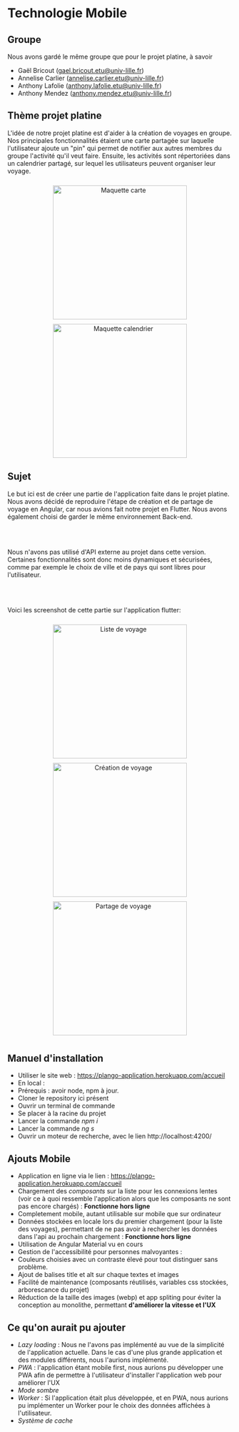 Technologie Mobile
===

Groupe
---

Nous avons gardé le même groupe que pour le projet platine, à savoir
* Gaël Bricout (gael.bricout.etu@univ-lille.fr)
* Annelise Carlier (annelise.carlier.etu@univ-lille.fr)
* Anthony Lafolie (anthony.lafolie.etu@univ-lille.fr)
* Anthony Mendez (anthony.mendez.etu@univ-lille.fr)

Thème projet platine
---
L'idée de notre projet platine est d'aider à la création de voyages en groupe. Nos principales fonctionnalités étaient une carte partagée sur laquelle l'utilisateur ajoute un "pin" qui permet de notifier aux autres membres du groupe l'activité qu'il veut faire.
Ensuite, les activités sont répertoriées dans un calendrier partagé, sur lequel les utilisateurs peuvent organiser leur voyage.
<div align=center>
  <img align=top src="src/assets/img/screen2.jpg" alt="Maquette carte" style="width:300px;margin:10px;"/>
  <img align=top src="src/assets/img/screen1.jpg" alt="Maquette calendrier" style="width:300px;margin:10px:"/>
</div>

Sujet
---

Le but ici est de créer une partie de l'application faite dans le projet platine. <br>
Nous avons décidé de reproduire l'étape de création et de partage de voyage en Angular, car nous avions fait notre projet en Flutter. Nous avons également choisi de garder le même environnement Back-end.

<br><br>

Nous n'avons pas utilisé d'API externe au projet dans cette version. Certaines fonctionnalités sont donc moins dynamiques et sécurisées, comme par exemple le choix de ville et de pays qui sont libres pour l'utilisateur.

<br><br>

Voici les screenshot de cette partie sur l'application flutter:
<div align=center>
  <img align=top src="src/assets/img/screen_list.jpg" alt="Liste de voyage" style="width:300px;margin:10px;"/>
  <img align=top src="src/assets/img/screen_create.jpg" alt="Création de voyage" style="width:300px;margin:10px:"/>
  <img align=top src="src/assets/img/screen_share.jpg" alt="Partage de voyage" style="width:300px;margin:10px;"/>
</div>

Manuel d'installation
---

* Utiliser le site web : https://plango-application.herokuapp.com/accueil
* En local :
 * Prérequis : avoir node, npm à jour.
 * Cloner le repository ici présent
 * Ouvrir un terminal de commande
 * Se placer à la racine du projet
 * Lancer la commande *npm i*
 * Lancer la commande *ng s*
 * Ouvrir un moteur de recherche, avec le lien http://localhost:4200/

Ajouts Mobile
---

* Application en ligne via le lien : https://plango-application.herokuapp.com/accueil
* Chargement des *composants* sur la liste pour les connexions lentes (voir ce à quoi ressemble l'application alors que les composants ne sont pas encore chargés) : **Fonctionne hors ligne**
* Completement mobile, autant utilisable sur mobile que sur ordinateur
* Données stockées en locale lors du premier chargement (pour la liste des voyages), permettant de ne pas avoir à rechercher les données dans l'api au prochain chargement : **Fonctionne hors ligne**
* Utilisation de Angular Material vu en cours
* Gestion de l'accessibilité pour personnes malvoyantes :
 * Couleurs choisies avec un contraste élevé pour tout distinguer sans problème.
 * Ajout de balises title et alt sur chaque textes et images
* Facilité de maintenance (composants réutilisés, variables css stockées, arborescance du projet)
* Réduction de la taille des images (webp) et app spliting pour éviter la conception au monolithe, permettant **d'améliorer la vitesse et l'UX**

Ce qu'on aurait pu ajouter
---
* *Lazy loading* : Nous ne l'avons pas implémenté au vue de la simplicité de l'application actuelle. Dans le cas d'une plus grande application et des modules différents, nous l'aurions implémenté.
* *PWA* : l'application étant mobile first, nous aurions pu développer une PWA afin de permettre à l'utilisateur d'installer l'application web pour améliorer l'UX
* *Mode sombre*
* *Worker* : Si l'application était plus développée, et en PWA, nous aurions pu implémenter un Worker pour le choix des données affichées à l'utilisateur.
* *Système de cache*
